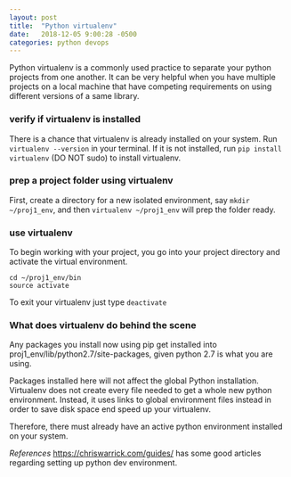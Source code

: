```yaml
---
layout: post
title:  "Python virtualenv"
date:   2018-12-05 9:00:28 -0500
categories: python devops
---
```



Python virtualenv is a commonly used practice to separate your python projects from one another. It can be very helpful when you have multiple projects on a local machine that have competing requirements on using different versions of a same library.

### verify if virtualenv is installed

There is a chance that virtualenv is already installed on your system. Run `virtualenv --version` in your terminal. If it is not installed, run `pip install virtualenv` (DO NOT sudo) to install virtualenv.

### prep a project folder using virtualenv

First, create a directory for a new isolated environment, say `mkdir ~/proj1_env`, and then `virtualenv ~/proj1_env` will prep the folder ready.

### use virtualenv

To begin working with your project, you go into your project directory and activate the virtual environment.

```
cd ~/proj1_env/bin
source activate
```

To exit your virtualenv just type `deactivate`

### What does virtualenv do behind the scene
Any packages you install now using pip get installed into proj1_env/lib/python2.7/site-packages, given python 2.7 is what you are using.

Packages installed here will not affect the global Python installation. Virtualenv does not create every file needed to get a whole new python environment. Instead, it uses links to global environment files instead in order to save disk space end speed up your virtualenv. 

Therefore, there must already have an active python environment installed on your system.

*References*
<https://chriswarrick.com/guides/> has some good articles regarding setting up python dev environment.
